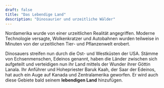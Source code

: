 ```yaml
---
draft: false
title: "Das Lebendige Land"
description: "Dinosaurier und urzeitliche Wälder"
---
```


Nordamerika wurde von einer urzeitlichen Realität angegriffen. Moderne
Technologie versagte, Wolkenkratzer und Autobahnen wurden teilweise in Minuten
von der urzeitlichen Tier- und Pflanzenwelt erobert.

Dinosauers streifen nun durch die Ost- und Westküsten der USA. Stämme von
Echsenmenschen, Edeinos genannt, haben die Länder zwischen sich aufgeteilt und
verteidigen nun ihr Land mittels der Wunder ihrer Göttin Lanala. Ihr Anführer
und Hohepriester Baruk Kaah, der Saar der Edeinos, hat auch ein Auge auf Kanada
und Zentralamerika geworfen. Er wird auch diese Gebiete bald seinem
**lebendigen Land** hinzufügen.

